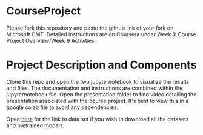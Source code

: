 # CourseProject

Please fork this repository and paste the github link of your fork on Microsoft CMT. Detailed instructions are on Coursera under Week 1: Course Project Overview/Week 9 Activities.

# Project Description and Components

Clone this repo and open the two jupyternotebook to visualize the results and files. The documentation and instructions are combined within the jupyternotebook file. Open the presentation folder to find video detailing the presentation associated with the course project. It's best to view this in a google colab file to avoid any dependencies.

Open [here](https://drive.google.com/drive/folders/1t7WcptSE-kH04-zqK13E8FkXGcu8QSKg) for the link to data set if you wish to download all the datasets and pretrained models.